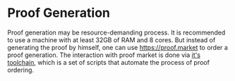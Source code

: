 # Proof Generation

Proof generation may be resource-demanding process. It is recommended to use a machine with at least 32GB of RAM and 8 cores. But instead of generating the proof by himself, one can use https://proof.market to order a proof generation. The interaction with proof market is done via [it's toolchain](https://github.com/NilFoundation/proof-market-toolchain), which is a set of scripts that automate the process of proof ordering.
